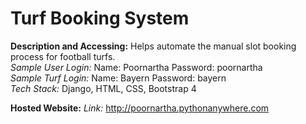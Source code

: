 <h1>Turf Booking System</h1>

**Description and Accessing:**
Helps automate the manual slot booking process for football turfs.<br>
*Sample User Login:* Name: Poornartha Password: poornartha<br>
*Sample Turf Login:* Name: Bayern Password: bayern<br>
*Tech Stack:* Django, HTML, CSS, Bootstrap 4<br>

**Hosted Website:**
*Link:* http://poornartha.pythonanywhere.com
